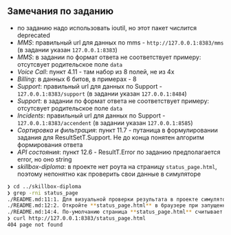 ## Замечания по заданию

- по заданию надо использовать ioutil, но этот пакет числится deprecated
- *MMS*: правильный url для данных по mms - `http://127.0.0.1:8383/mms` (в задании указан `127.0.0.1:8383`)
- *MMS*: в задании по  формат ответа не соответствует примеру: отсутсвует родительское поле `data`
- *Voice Call*: пункт 4.11 - там набор из 8 полей, не из 4х
- *Billing*: в данных 6 битов, в примерах - 8
- *Support*: правильный url для данных по Support - `127.0.0.1:8383/support` (в задании указан `127.0.0.1:8484`)
- *Support*: в задании по  формат ответа не соответствует примеру: отсутсвует родительское поле `data`
- *Incidents*: правильный url для данных по Support - `127.0.0.1:8383/accendent` (в задании указан `127.0.0.1:8585`)
- *Сортировка и фильтрация*: пункт 11.7 - путаница в формулировании задания для ResultSetT.Support. Не до конца понятен алгоритм формирования ответа
- *API состояния*: пункт 12.6 - ResultT.Error по заданию предполагается error, но оно string
- *skillbox-diploma*: в проекте нет роута на страницу `status_page.html`, поэтому непонятно как проверить свои данные в симуляторе
```bash
❯ cd ../skillbox-diploma
❯ grep -rni status_page
./README.md:11:1. Для визуальной проверки результата в проекте симулятора есть файл status_page.html
./README.md:12:2. Откройте **status_page.html** в браузере при запущенном симуляторе
./README.md:14:4. По-умолчанию страница **status_page.html** считывает данные с адреса **http://127.0.0.1:8383/test**
❯ curl http://127.0.0.1:8383/status_page.html
404 page not found
```